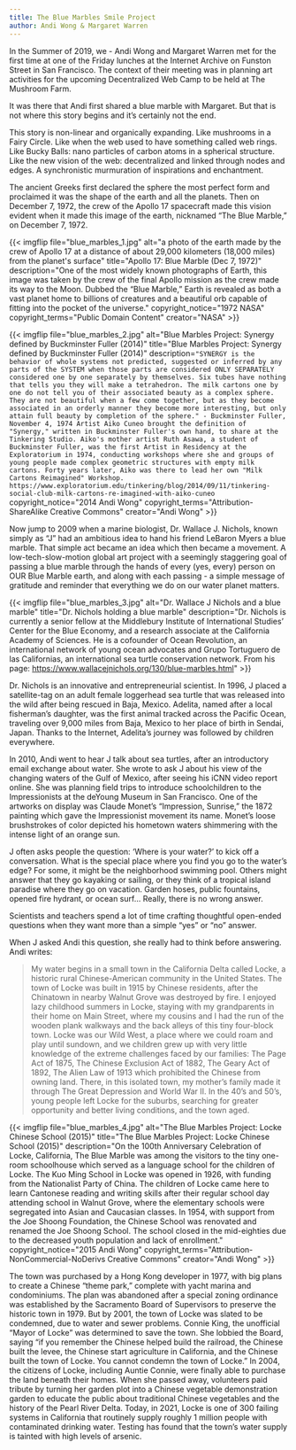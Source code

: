 ```yaml
---
title: The Blue Marbles Smile Project
author: Andi Wong & Margaret Warren
---
```


In the Summer of 2019, we - Andi Wong and Margaret Warren met for the first time at one of the Friday lunches at the Internet Archive on Funston Street in San Francisco. The context of their meeting was in planning art activities for the upcoming Decentralized Web Camp to be held at The Mushroom Farm.

It was there that Andi first shared a blue marble with Margaret. But that is not where this story begins and it’s certainly not the end.

This story is non-linear and organically expanding. Like mushrooms in a Fairy Circle. Like when the web used to have something called web rings.  Like Bucky Balls: nano particles of carbon atoms in a spherical structure. Like the new vision of the web: decentralized and linked through nodes and edges. A synchronistic murmuration of inspirations and enchantment.

The ancient Greeks first declared the sphere the most perfect form and proclaimed it was the shape of the earth and all the planets. Then on December 7, 1972, the crew of the Apollo 17 spacecraft made this vision evident when it made this image of the earth, nicknamed “The Blue Marble,” on December 7, 1972.

{{< imgflip
  file="blue_marbles_1.jpg"
  alt="a photo of the earth made by the crew of Apollo 17 at a distance of about 29,000 kilometers (18,000 miles) from the planet's surface"
  title="Apollo 17: Blue Marble (Dec 7, 1972)"
  description="One of the most widely known photographs of Earth, this image was taken by the crew of the final Apollo mission as the crew made its way to the Moon. Dubbed the “Blue Marble,” Earth is revealed as both a vast planet home to billions of creatures and a beautiful orb capable of fitting into the pocket of the universe."
  copyright_notice="1972 NASA"
  copyright_terms="Public Domain Content"
  creator="NASA" >}}

{{< imgflip
  file="blue_marbles_2.jpg"
  alt="Blue Marbles Project: Synergy defined by Buckminster Fuller (2014)"
  title="Blue Marbles Project: Synergy defined by Buckminster Fuller (2014)"
  description=`
  "SYNERGY is the behavior of whole systems not predicted, suggested or inferred by any parts of the SYSTEM when those parts are considered ONLY SEPARATELY considered one by one separately by themselves. Six tubes have nothing that tells you they will make a tetrahedron. The milk cartons one by one do not tell you of their associated beauty as a complex sphere. They are not beautiful when a few come together, but as they become associated in an orderly manner they become more interesting, but only attain full beauty by completion of the sphere." - Buckminster Fuller, November 4, 1974
  Artist Aiko Cuneo brought the definition of "Synergy," written in Buckminster Fuller's own hand, to share at the Tinkering Studio. Aiko's mother artist Ruth Asawa, a student of Buckminster Fuller, was the first Artist in Residency at the Exploratorium in 1974, conducting workshops where she and groups of young people made complex geometric structures with empty milk cartons. Forty years later, Aiko was there to lead her own "Milk Cartons Reimagined" Workshop. https://www.exploratorium.edu/tinkering/blog/2014/09/11/tinkering-social-club-milk-cartons-re-imagined-with-aiko-cuneo
  `
  copyright_notice="2014 Andi Wong"
  copyright_terms="Attribution-ShareAlike Creative Commons"
  creator="Andi Wong" >}}

Now jump to 2009 when a marine biologist, Dr. Wallace J. Nichols, known simply as “J” had an ambitious idea to hand his friend LeBaron Myers a blue marble. That simple act became an idea which then became a movement. A low-tech-slow-motion global art project with a seemingly staggering goal of passing a blue marble through the hands of every (yes, every) person on OUR Blue Marble earth, and along with each passing - a simple message of gratitude and reminder that everything we do on our water planet matters.

{{< imgflip
  file="blue_marbles_3.jpg"
  alt="Dr. Wallace J Nichols and a blue marble"
  title="Dr. Nichols holding a blue marble"
  description="Dr. Nichols is currently a senior fellow at the Middlebury Institute of International Studies’ Center for the Blue Economy, and a research associate at the California Academy of Sciences. He is a cofounder of Ocean Revolution, an international network of young ocean advocates and Grupo Tortuguero de las Californias, an international sea turtle conservation network. From his page: https://www.wallacejnichols.org/130/blue-marbles.html" >}}


Dr. Nichols is an innovative and entrepreneurial scientist.  In 1996, J placed a satellite-tag on an adult female loggerhead sea turtle that was released into the wild after being rescued in Baja, Mexico. Adelita, named after a local fisherman’s daughter, was the first animal tracked across the Pacific Ocean, traveling over 9,000 miles from Baja, Mexico to her place of birth in Sendai, Japan. Thanks to the Internet, Adelita’s journey was followed by children everywhere.

In 2010, Andi went to hear J talk about sea turtles, after an introductory email exchange about water. She wrote to ask J about his view of the changing waters of the Gulf of Mexico, after seeing his iCNN video report online. She was planning field trips to introduce schoolchildren to the Impressionists at the deYoung Museum in San Francisco. One of the artworks on display was Claude Monet’s “Impression, Sunrise,” the 1872 painting which gave the Impressionist movement its name. Monet’s loose brushstrokes of color depicted his hometown waters shimmering with the intense light of an orange sun.

J often asks people the question: ‘Where is your water?’ to kick off a conversation.
What is the special place where you find you go to the water’s edge? For some, it might be the neighborhood swimming pool. Others might answer that they go kayaking or sailing, or they think of a tropical island paradise where they go on vacation. Garden hoses, public fountains, opened fire hydrant, or ocean surf… Really, there is no wrong answer.

Scientists and teachers spend a lot of time crafting thoughtful open-ended questions when they want more than a simple “yes” or “no” answer.

When J asked Andi this question, she really had to think before answering. Andi writes:

> My water begins in a small town in the California Delta called Locke, a historic rural Chinese-American community in the United States. The town of Locke was built in 1915 by Chinese residents, after the Chinatown in nearby Walnut Grove was destroyed by fire. I enjoyed lazy childhood summers in Locke, staying with my grandparents in their home on Main Street, where my cousins and I had the run of the wooden plank walkways and the back alleys of this tiny four-block town. Locke was our Wild West, a place where we could roam and play until sundown, and we children grew up with very little knowledge of the extreme challenges faced by our families: The Page Act of 1875, The Chinese Exclusion Act of 1882, The Geary Act of 1892, The Alien Law of 1913 which prohibited the Chinese from owning land. There, in this isolated town, my mother’s family made it through The Great Depression and World War II. In the 40’s and 50’s, young people left Locke for the suburbs, searching for greater opportunity and better living conditions, and the town aged.

{{< imgflip
  file="blue_marbles_4.jpg"
  alt="The Blue Marbles Project: Locke Chinese School (2015)"
  title="The Blue Marbles Project: Locke Chinese School (2015)"
  description="On the 100th Anniversary Celebration of Locke, California, The Blue Marble was among the visitors to the tiny one-room schoolhouse which served as a language school for the children of Locke. The Kuo Ming School in Locke was opened in 1926, with funding from the Nationalist Party of China. The children of Locke came here to learn Cantonese reading and writing skills after their regular school day attending school in Walnut Grove, where the elementary schools were segregated into Asian and Caucasian classes. In 1954, with support from the Joe Shoong Foundation, the Chinese School was renovated and renamed the Joe Shoong School. The school closed in the mid-eighties due to the decreased youth population and lack of enrollment."
  copyright_notice="2015 Andi Wong"
  copyright_terms="Attribution-NonCommercial-NoDerivs Creative Commons"
  creator="Andi Wong" >}}

The town was purchased by a Hong Kong developer in 1977, with big plans to create a Chinese “theme park,” complete with yacht marina and condominiums. The plan was abandoned after a special zoning ordinance was established by the Sacramento Board of Supervisors to preserve the historic town in 1979. But by 2001, the town of Locke was slated to be condemned, due to water and sewer problems. Connie King, the unofficial “Mayor of Locke” was determined to save the town. She lobbied the Board, saying “if you remember the Chinese helped build the railroad, the Chinese built the levee, the Chinese start agriculture in California, and the Chinese built the town of Locke. You cannot condemn the town of Locke.”  In 2004, the citizens of Locke, including Auntie Connie, were finally able to purchase the land beneath their homes. When she passed away, volunteers paid tribute by turning her garden plot into a Chinese vegetable demonstration garden to educate the public about traditional Chinese vegetables and the history of the Pearl River Delta. Today, in 2021, Locke is one of 300 failing systems in California that routinely supply roughly 1 million people with contaminated drinking water. Testing has found that the town’s water supply is tainted with high levels of arsenic.

